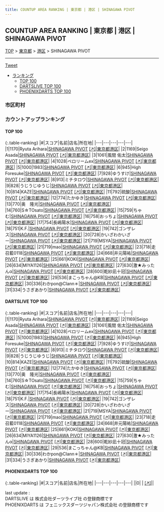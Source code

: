 ```yaml
---
title: COUNTUP AREA RANKING | 東京都 | 港区 | SHINAGAWA PIVOT
---
```

## COUNTUP AREA RANKING | 東京都 | 港区 | SHINAGAWA PIVOT

[TOP](/darts/rank/) > [東京都](/darts/rank/東京都/) > [港区](/darts/rank/東京都/港区/) > SHINAGAWA PIVOT

___

<a href="https://twitter.com/share?ref_src=twsrc%5Etfw" data-text="COUNTUP AREA RANKING | 東京都港区SHINAGAWA PIVOT" class="twitter-share-button" data-hashtags="DARTSLIVE,PHOENIXDARTS,darts,ダーツ" data-show-count="false">Tweet</a>

* [ランキング](#カウントアップランキング)
    * [TOP 100](#top-100)
    * [DARTSLIVE TOP 100](#dartslive-top-100)
    * [PHOENIXDARTS TOP 100](#phoenixdarts-top-100)

### 市区町村

<ul>

</ul>

### カウントアップランキング

#### TOP 100



{:.table-ranking}
|#|スコア|名前|店名|所在地|
|---|---|---|---|---|
|1|1170|<span class="rank-name-dl">Ryuta Arihara</span>|<a href="/darts/rank/shops/99f5c1a0a988f6d528032249b44395af.html">SHINAGAWA PIVOT</a> <a href="https://search.dartslive.com/jp/shop/99f5c1a0a988f6d528032249b44395af">[↗]</a>|<a href="/darts/rank/東京都/港区">東京都港区</a>|
|2|1169|<span class="rank-name-dl">Seigo Asada</span>|<a href="/darts/rank/shops/99f5c1a0a988f6d528032249b44395af.html">SHINAGAWA PIVOT</a> <a href="https://search.dartslive.com/jp/shop/99f5c1a0a988f6d528032249b44395af">[↗]</a>|<a href="/darts/rank/東京都/港区">東京都港区</a>|
|3|1061|<span class="rank-name-dl">風間 佑太</span>|<a href="/darts/rank/shops/99f5c1a0a988f6d528032249b44395af.html">SHINAGAWA PIVOT</a> <a href="https://search.dartslive.com/jp/shop/99f5c1a0a988f6d528032249b44395af">[↗]</a>|<a href="/darts/rank/東京都/港区">東京都港区</a>|
|4|1028|<span class="rank-name-dl">ペロリームex</span>|<a href="/darts/rank/shops/99f5c1a0a988f6d528032249b44395af.html">SHINAGAWA PIVOT</a> <a href="https://search.dartslive.com/jp/shop/99f5c1a0a988f6d528032249b44395af">[↗]</a>|<a href="/darts/rank/東京都/港区">東京都港区</a>|
|5|1000|<span class="rank-name-dl">1983</span>|<a href="/darts/rank/shops/99f5c1a0a988f6d528032249b44395af.html">SHINAGAWA PIVOT</a> <a href="https://search.dartslive.com/jp/shop/99f5c1a0a988f6d528032249b44395af">[↗]</a>|<a href="/darts/rank/東京都/港区">東京都港区</a>|
|6|945|<span class="rank-name-dl">High Foresuke</span>|<a href="/darts/rank/shops/99f5c1a0a988f6d528032249b44395af.html">SHINAGAWA PIVOT</a> <a href="https://search.dartslive.com/jp/shop/99f5c1a0a988f6d528032249b44395af">[↗]</a>|<a href="/darts/rank/東京都/港区">東京都港区</a>|
|7|928|<span class="rank-name-dl">ゆうすけ</span>|<a href="/darts/rank/shops/99f5c1a0a988f6d528032249b44395af.html">SHINAGAWA PIVOT</a> <a href="https://search.dartslive.com/jp/shop/99f5c1a0a988f6d528032249b44395af">[↗]</a>|<a href="/darts/rank/東京都/港区">東京都港区</a>|
|8|913|<span class="rank-name-dl">ミチタロウ</span>|<a href="/darts/rank/shops/99f5c1a0a988f6d528032249b44395af.html">SHINAGAWA PIVOT</a> <a href="https://search.dartslive.com/jp/shop/99f5c1a0a988f6d528032249b44395af">[↗]</a>|<a href="/darts/rank/東京都/港区">東京都港区</a>|
|9|828|<span class="rank-name-dl">うじうじゆうじ</span>|<a href="/darts/rank/shops/99f5c1a0a988f6d528032249b44395af.html">SHINAGAWA PIVOT</a> <a href="https://search.dartslive.com/jp/shop/99f5c1a0a988f6d528032249b44395af">[↗]</a>|<a href="/darts/rank/東京都/港区">東京都港区</a>|
|10|814|<span class="rank-name-dl">KAZE</span>|<a href="/darts/rank/shops/99f5c1a0a988f6d528032249b44395af.html">SHINAGAWA PIVOT</a> <a href="https://search.dartslive.com/jp/shop/99f5c1a0a988f6d528032249b44395af">[↗]</a>|<a href="/darts/rank/東京都/港区">東京都港区</a>|
|11|792|<span class="rank-name-dl">硫酸</span>|<a href="/darts/rank/shops/99f5c1a0a988f6d528032249b44395af.html">SHINAGAWA PIVOT</a> <a href="https://search.dartslive.com/jp/shop/99f5c1a0a988f6d528032249b44395af">[↗]</a>|<a href="/darts/rank/東京都/港区">東京都港区</a>|
|12|774|<span class="rank-name-dl">たかゆき</span>|<a href="/darts/rank/shops/99f5c1a0a988f6d528032249b44395af.html">SHINAGAWA PIVOT</a> <a href="https://search.dartslive.com/jp/shop/99f5c1a0a988f6d528032249b44395af">[↗]</a>|<a href="/darts/rank/東京都/港区">東京都港区</a>|
|13|770|<span class="rank-name-dl">奥　隆光</span>|<a href="/darts/rank/shops/99f5c1a0a988f6d528032249b44395af.html">SHINAGAWA PIVOT</a> <a href="https://search.dartslive.com/jp/shop/99f5c1a0a988f6d528032249b44395af">[↗]</a>|<a href="/darts/rank/東京都/港区">東京都港区</a>|
|14|760|<span class="rank-name-dl">S☆TOsato</span>|<a href="/darts/rank/shops/99f5c1a0a988f6d528032249b44395af.html">SHINAGAWA PIVOT</a> <a href="https://search.dartslive.com/jp/shop/99f5c1a0a988f6d528032249b44395af">[↗]</a>|<a href="/darts/rank/東京都/港区">東京都港区</a>|
|15|759|<span class="rank-name-dl">ちゃむ</span>|<a href="/darts/rank/shops/99f5c1a0a988f6d528032249b44395af.html">SHINAGAWA PIVOT</a> <a href="https://search.dartslive.com/jp/shop/99f5c1a0a988f6d528032249b44395af">[↗]</a>|<a href="/darts/rank/東京都/港区">東京都港区</a>|
|16|758|<span class="rank-name-dl">おっちょ</span>|<a href="/darts/rank/shops/99f5c1a0a988f6d528032249b44395af.html">SHINAGAWA PIVOT</a> <a href="https://search.dartslive.com/jp/shop/99f5c1a0a988f6d528032249b44395af">[↗]</a>|<a href="/darts/rank/東京都/港区">東京都港区</a>|
|17|754|<span class="rank-name-dl">長嶋陽水</span>|<a href="/darts/rank/shops/99f5c1a0a988f6d528032249b44395af.html">SHINAGAWA PIVOT</a> <a href="https://search.dartslive.com/jp/shop/99f5c1a0a988f6d528032249b44395af">[↗]</a>|<a href="/darts/rank/東京都/港区">東京都港区</a>|
|18|751|<span class="rank-name-dl">K.F.</span>|<a href="/darts/rank/shops/99f5c1a0a988f6d528032249b44395af.html">SHINAGAWA PIVOT</a> <a href="https://search.dartslive.com/jp/shop/99f5c1a0a988f6d528032249b44395af">[↗]</a>|<a href="/darts/rank/東京都/港区">東京都港区</a>|
|19|742|<span class="rank-name-dl">ゴンザレス</span>|<a href="/darts/rank/shops/99f5c1a0a988f6d528032249b44395af.html">SHINAGAWA PIVOT</a> <a href="https://search.dartslive.com/jp/shop/99f5c1a0a988f6d528032249b44395af">[↗]</a>|<a href="/darts/rank/東京都/港区">東京都港区</a>|
|20|728|<span class="rank-name-dl">かいざわかいざー</span>|<a href="/darts/rank/shops/99f5c1a0a988f6d528032249b44395af.html">SHINAGAWA PIVOT</a> <a href="https://search.dartslive.com/jp/shop/99f5c1a0a988f6d528032249b44395af">[↗]</a>|<a href="/darts/rank/東京都/港区">東京都港区</a>|
|21|719|<span class="rank-name-dl">MSYA</span>|<a href="/darts/rank/shops/99f5c1a0a988f6d528032249b44395af.html">SHINAGAWA PIVOT</a> <a href="https://search.dartslive.com/jp/shop/99f5c1a0a988f6d528032249b44395af">[↗]</a>|<a href="/darts/rank/東京都/港区">東京都港区</a>|
|21|719|<span class="rank-name-dl">mao</span>|<a href="/darts/rank/shops/99f5c1a0a988f6d528032249b44395af.html">SHINAGAWA PIVOT</a> <a href="https://search.dartslive.com/jp/shop/99f5c1a0a988f6d528032249b44395af">[↗]</a>|<a href="/darts/rank/東京都/港区">東京都港区</a>|
|23|718|<span class="rank-name-dl">走召藍0118</span>|<a href="/darts/rank/shops/99f5c1a0a988f6d528032249b44395af.html">SHINAGAWA PIVOT</a> <a href="https://search.dartslive.com/jp/shop/99f5c1a0a988f6d528032249b44395af">[↗]</a>|<a href="/darts/rank/東京都/港区">東京都港区</a>|
|24|668|<span class="rank-name-dl">井元陽祐</span>|<a href="/darts/rank/shops/99f5c1a0a988f6d528032249b44395af.html">SHINAGAWA PIVOT</a> <a href="https://search.dartslive.com/jp/shop/99f5c1a0a988f6d528032249b44395af">[↗]</a>|<a href="/darts/rank/東京都/港区">東京都港区</a>|
|25|661|<span class="rank-name-dl">KOKI</span>|<a href="/darts/rank/shops/99f5c1a0a988f6d528032249b44395af.html">SHINAGAWA PIVOT</a> <a href="https://search.dartslive.com/jp/shop/99f5c1a0a988f6d528032249b44395af">[↗]</a>|<a href="/darts/rank/東京都/港区">東京都港区</a>|
|26|634|<span class="rank-name-dl">MIYA1126</span>|<a href="/darts/rank/shops/99f5c1a0a988f6d528032249b44395af.html">SHINAGAWA PIVOT</a> <a href="https://search.dartslive.com/jp/shop/99f5c1a0a988f6d528032249b44395af">[↗]</a>|<a href="/darts/rank/東京都/港区">東京都港区</a>|
|27|630|<span class="rank-name-dl">激★みったんα</span>|<a href="/darts/rank/shops/99f5c1a0a988f6d528032249b44395af.html">SHINAGAWA PIVOT</a> <a href="https://search.dartslive.com/jp/shop/99f5c1a0a988f6d528032249b44395af">[↗]</a>|<a href="/darts/rank/東京都/港区">東京都港区</a>|
|28|600|<span class="rank-name-dl">乾紗凪十冠</span>|<a href="/darts/rank/shops/99f5c1a0a988f6d528032249b44395af.html">SHINAGAWA PIVOT</a> <a href="https://search.dartslive.com/jp/shop/99f5c1a0a988f6d528032249b44395af">[↗]</a>|<a href="/darts/rank/東京都/港区">東京都港区</a>|
|29|536|<span class="rank-name-dl">まこっちゃん@KB</span>|<a href="/darts/rank/shops/99f5c1a0a988f6d528032249b44395af.html">SHINAGAWA PIVOT</a> <a href="https://search.dartslive.com/jp/shop/99f5c1a0a988f6d528032249b44395af">[↗]</a>|<a href="/darts/rank/東京都/港区">東京都港区</a>|
|30|336|<span class="rank-name-dl">わかpon@Clann＊</span>|<a href="/darts/rank/shops/99f5c1a0a988f6d528032249b44395af.html">SHINAGAWA PIVOT</a> <a href="https://search.dartslive.com/jp/shop/99f5c1a0a988f6d528032249b44395af">[↗]</a>|<a href="/darts/rank/東京都/港区">東京都港区</a>|
|31|334|<span class="rank-name-dl">うさぎあかり</span>|<a href="/darts/rank/shops/99f5c1a0a988f6d528032249b44395af.html">SHINAGAWA PIVOT</a> <a href="https://search.dartslive.com/jp/shop/99f5c1a0a988f6d528032249b44395af">[↗]</a>|<a href="/darts/rank/東京都/港区">東京都港区</a>|


#### DARTSLIVE TOP 100



{:.table-ranking}
|#|スコア|名前|店名|所在地|
|---|---|---|---|---|
|1|1170|<span class="rank-name-dl">Ryuta Arihara</span>|<a href="/darts/rank/shops/99f5c1a0a988f6d528032249b44395af.html">SHINAGAWA PIVOT</a> <a href="https://search.dartslive.com/jp/shop/99f5c1a0a988f6d528032249b44395af">[↗]</a>|<a href="/darts/rank/東京都/港区">東京都港区</a>|
|2|1169|<span class="rank-name-dl">Seigo Asada</span>|<a href="/darts/rank/shops/99f5c1a0a988f6d528032249b44395af.html">SHINAGAWA PIVOT</a> <a href="https://search.dartslive.com/jp/shop/99f5c1a0a988f6d528032249b44395af">[↗]</a>|<a href="/darts/rank/東京都/港区">東京都港区</a>|
|3|1061|<span class="rank-name-dl">風間 佑太</span>|<a href="/darts/rank/shops/99f5c1a0a988f6d528032249b44395af.html">SHINAGAWA PIVOT</a> <a href="https://search.dartslive.com/jp/shop/99f5c1a0a988f6d528032249b44395af">[↗]</a>|<a href="/darts/rank/東京都/港区">東京都港区</a>|
|4|1028|<span class="rank-name-dl">ペロリームex</span>|<a href="/darts/rank/shops/99f5c1a0a988f6d528032249b44395af.html">SHINAGAWA PIVOT</a> <a href="https://search.dartslive.com/jp/shop/99f5c1a0a988f6d528032249b44395af">[↗]</a>|<a href="/darts/rank/東京都/港区">東京都港区</a>|
|5|1000|<span class="rank-name-dl">1983</span>|<a href="/darts/rank/shops/99f5c1a0a988f6d528032249b44395af.html">SHINAGAWA PIVOT</a> <a href="https://search.dartslive.com/jp/shop/99f5c1a0a988f6d528032249b44395af">[↗]</a>|<a href="/darts/rank/東京都/港区">東京都港区</a>|
|6|945|<span class="rank-name-dl">High Foresuke</span>|<a href="/darts/rank/shops/99f5c1a0a988f6d528032249b44395af.html">SHINAGAWA PIVOT</a> <a href="https://search.dartslive.com/jp/shop/99f5c1a0a988f6d528032249b44395af">[↗]</a>|<a href="/darts/rank/東京都/港区">東京都港区</a>|
|7|928|<span class="rank-name-dl">ゆうすけ</span>|<a href="/darts/rank/shops/99f5c1a0a988f6d528032249b44395af.html">SHINAGAWA PIVOT</a> <a href="https://search.dartslive.com/jp/shop/99f5c1a0a988f6d528032249b44395af">[↗]</a>|<a href="/darts/rank/東京都/港区">東京都港区</a>|
|8|913|<span class="rank-name-dl">ミチタロウ</span>|<a href="/darts/rank/shops/99f5c1a0a988f6d528032249b44395af.html">SHINAGAWA PIVOT</a> <a href="https://search.dartslive.com/jp/shop/99f5c1a0a988f6d528032249b44395af">[↗]</a>|<a href="/darts/rank/東京都/港区">東京都港区</a>|
|9|828|<span class="rank-name-dl">うじうじゆうじ</span>|<a href="/darts/rank/shops/99f5c1a0a988f6d528032249b44395af.html">SHINAGAWA PIVOT</a> <a href="https://search.dartslive.com/jp/shop/99f5c1a0a988f6d528032249b44395af">[↗]</a>|<a href="/darts/rank/東京都/港区">東京都港区</a>|
|10|814|<span class="rank-name-dl">KAZE</span>|<a href="/darts/rank/shops/99f5c1a0a988f6d528032249b44395af.html">SHINAGAWA PIVOT</a> <a href="https://search.dartslive.com/jp/shop/99f5c1a0a988f6d528032249b44395af">[↗]</a>|<a href="/darts/rank/東京都/港区">東京都港区</a>|
|11|792|<span class="rank-name-dl">硫酸</span>|<a href="/darts/rank/shops/99f5c1a0a988f6d528032249b44395af.html">SHINAGAWA PIVOT</a> <a href="https://search.dartslive.com/jp/shop/99f5c1a0a988f6d528032249b44395af">[↗]</a>|<a href="/darts/rank/東京都/港区">東京都港区</a>|
|12|774|<span class="rank-name-dl">たかゆき</span>|<a href="/darts/rank/shops/99f5c1a0a988f6d528032249b44395af.html">SHINAGAWA PIVOT</a> <a href="https://search.dartslive.com/jp/shop/99f5c1a0a988f6d528032249b44395af">[↗]</a>|<a href="/darts/rank/東京都/港区">東京都港区</a>|
|13|770|<span class="rank-name-dl">奥　隆光</span>|<a href="/darts/rank/shops/99f5c1a0a988f6d528032249b44395af.html">SHINAGAWA PIVOT</a> <a href="https://search.dartslive.com/jp/shop/99f5c1a0a988f6d528032249b44395af">[↗]</a>|<a href="/darts/rank/東京都/港区">東京都港区</a>|
|14|760|<span class="rank-name-dl">S☆TOsato</span>|<a href="/darts/rank/shops/99f5c1a0a988f6d528032249b44395af.html">SHINAGAWA PIVOT</a> <a href="https://search.dartslive.com/jp/shop/99f5c1a0a988f6d528032249b44395af">[↗]</a>|<a href="/darts/rank/東京都/港区">東京都港区</a>|
|15|759|<span class="rank-name-dl">ちゃむ</span>|<a href="/darts/rank/shops/99f5c1a0a988f6d528032249b44395af.html">SHINAGAWA PIVOT</a> <a href="https://search.dartslive.com/jp/shop/99f5c1a0a988f6d528032249b44395af">[↗]</a>|<a href="/darts/rank/東京都/港区">東京都港区</a>|
|16|758|<span class="rank-name-dl">おっちょ</span>|<a href="/darts/rank/shops/99f5c1a0a988f6d528032249b44395af.html">SHINAGAWA PIVOT</a> <a href="https://search.dartslive.com/jp/shop/99f5c1a0a988f6d528032249b44395af">[↗]</a>|<a href="/darts/rank/東京都/港区">東京都港区</a>|
|17|754|<span class="rank-name-dl">長嶋陽水</span>|<a href="/darts/rank/shops/99f5c1a0a988f6d528032249b44395af.html">SHINAGAWA PIVOT</a> <a href="https://search.dartslive.com/jp/shop/99f5c1a0a988f6d528032249b44395af">[↗]</a>|<a href="/darts/rank/東京都/港区">東京都港区</a>|
|18|751|<span class="rank-name-dl">K.F.</span>|<a href="/darts/rank/shops/99f5c1a0a988f6d528032249b44395af.html">SHINAGAWA PIVOT</a> <a href="https://search.dartslive.com/jp/shop/99f5c1a0a988f6d528032249b44395af">[↗]</a>|<a href="/darts/rank/東京都/港区">東京都港区</a>|
|19|742|<span class="rank-name-dl">ゴンザレス</span>|<a href="/darts/rank/shops/99f5c1a0a988f6d528032249b44395af.html">SHINAGAWA PIVOT</a> <a href="https://search.dartslive.com/jp/shop/99f5c1a0a988f6d528032249b44395af">[↗]</a>|<a href="/darts/rank/東京都/港区">東京都港区</a>|
|20|728|<span class="rank-name-dl">かいざわかいざー</span>|<a href="/darts/rank/shops/99f5c1a0a988f6d528032249b44395af.html">SHINAGAWA PIVOT</a> <a href="https://search.dartslive.com/jp/shop/99f5c1a0a988f6d528032249b44395af">[↗]</a>|<a href="/darts/rank/東京都/港区">東京都港区</a>|
|21|719|<span class="rank-name-dl">MSYA</span>|<a href="/darts/rank/shops/99f5c1a0a988f6d528032249b44395af.html">SHINAGAWA PIVOT</a> <a href="https://search.dartslive.com/jp/shop/99f5c1a0a988f6d528032249b44395af">[↗]</a>|<a href="/darts/rank/東京都/港区">東京都港区</a>|
|21|719|<span class="rank-name-dl">mao</span>|<a href="/darts/rank/shops/99f5c1a0a988f6d528032249b44395af.html">SHINAGAWA PIVOT</a> <a href="https://search.dartslive.com/jp/shop/99f5c1a0a988f6d528032249b44395af">[↗]</a>|<a href="/darts/rank/東京都/港区">東京都港区</a>|
|23|718|<span class="rank-name-dl">走召藍0118</span>|<a href="/darts/rank/shops/99f5c1a0a988f6d528032249b44395af.html">SHINAGAWA PIVOT</a> <a href="https://search.dartslive.com/jp/shop/99f5c1a0a988f6d528032249b44395af">[↗]</a>|<a href="/darts/rank/東京都/港区">東京都港区</a>|
|24|668|<span class="rank-name-dl">井元陽祐</span>|<a href="/darts/rank/shops/99f5c1a0a988f6d528032249b44395af.html">SHINAGAWA PIVOT</a> <a href="https://search.dartslive.com/jp/shop/99f5c1a0a988f6d528032249b44395af">[↗]</a>|<a href="/darts/rank/東京都/港区">東京都港区</a>|
|25|661|<span class="rank-name-dl">KOKI</span>|<a href="/darts/rank/shops/99f5c1a0a988f6d528032249b44395af.html">SHINAGAWA PIVOT</a> <a href="https://search.dartslive.com/jp/shop/99f5c1a0a988f6d528032249b44395af">[↗]</a>|<a href="/darts/rank/東京都/港区">東京都港区</a>|
|26|634|<span class="rank-name-dl">MIYA1126</span>|<a href="/darts/rank/shops/99f5c1a0a988f6d528032249b44395af.html">SHINAGAWA PIVOT</a> <a href="https://search.dartslive.com/jp/shop/99f5c1a0a988f6d528032249b44395af">[↗]</a>|<a href="/darts/rank/東京都/港区">東京都港区</a>|
|27|630|<span class="rank-name-dl">激★みったんα</span>|<a href="/darts/rank/shops/99f5c1a0a988f6d528032249b44395af.html">SHINAGAWA PIVOT</a> <a href="https://search.dartslive.com/jp/shop/99f5c1a0a988f6d528032249b44395af">[↗]</a>|<a href="/darts/rank/東京都/港区">東京都港区</a>|
|28|600|<span class="rank-name-dl">乾紗凪十冠</span>|<a href="/darts/rank/shops/99f5c1a0a988f6d528032249b44395af.html">SHINAGAWA PIVOT</a> <a href="https://search.dartslive.com/jp/shop/99f5c1a0a988f6d528032249b44395af">[↗]</a>|<a href="/darts/rank/東京都/港区">東京都港区</a>|
|29|536|<span class="rank-name-dl">まこっちゃん@KB</span>|<a href="/darts/rank/shops/99f5c1a0a988f6d528032249b44395af.html">SHINAGAWA PIVOT</a> <a href="https://search.dartslive.com/jp/shop/99f5c1a0a988f6d528032249b44395af">[↗]</a>|<a href="/darts/rank/東京都/港区">東京都港区</a>|
|30|336|<span class="rank-name-dl">わかpon@Clann＊</span>|<a href="/darts/rank/shops/99f5c1a0a988f6d528032249b44395af.html">SHINAGAWA PIVOT</a> <a href="https://search.dartslive.com/jp/shop/99f5c1a0a988f6d528032249b44395af">[↗]</a>|<a href="/darts/rank/東京都/港区">東京都港区</a>|
|31|334|<span class="rank-name-dl">うさぎあかり</span>|<a href="/darts/rank/shops/99f5c1a0a988f6d528032249b44395af.html">SHINAGAWA PIVOT</a> <a href="https://search.dartslive.com/jp/shop/99f5c1a0a988f6d528032249b44395af">[↗]</a>|<a href="/darts/rank/東京都/港区">東京都港区</a>|


#### PHOENIXDARTS TOP 100



{:.table-ranking}
|#|スコア|名前|店名|所在地|
|---|---|---|---|---|
||0|<span class="rank-name-dl"> </span>|<a href="/darts/rank/shops/.html"></a> <a href="">[↗]</a>|<a href="/darts/rank//"></a>|


<div class="footer border-top border-gray-light mt-5 pt-3 text-right text-gray">
    last update : <span style="font-weight: italic" id="foot_last_modified"></span><br />
    DARTSLIVE は 株式会社ダーツライブ社 の登録商標です<br />
    PHOENIXDARTS は フェニックスダーツジャパン株式会社 の登録商標です<br />
</div>

<script src="https://cdnjs.cloudflare.com/ajax/libs/jquery.tablesorter/2.31.3/js/jquery.tablesorter.min.js" integrity="sha512-qzgd5cYSZcosqpzpn7zF2ZId8f/8CHmFKZ8j7mU4OUXTNRd5g+ZHBPsgKEwoqxCtdQvExE5LprwwPAgoicguNg==" crossorigin="anonymous" referrerpolicy="no-referrer"></script>
<link rel="stylesheet" href="https://cdnjs.cloudflare.com/ajax/libs/jquery.tablesorter/2.31.3/css/theme.default.min.css" integrity="sha512-wghhOJkjQX0Lh3NSWvNKeZ0ZpNn+SPVXX1Qyc9OCaogADktxrBiBdKGDoqVUOyhStvMBmJQ8ZdMHiR3wuEq8+w==" crossorigin="anonymous" referrerpolicy="no-referrer" />
<script>
$(function() {
    $(".table-ranking").tablesorter({sortList:[[0, 0]]});
    $("#foot_last_modified").text(formatDate(new Date(document.lastModified), 'yyyy-MM-dd HH:mm:ss'));
});
</script>

<script async src="https://platform.twitter.com/widgets.js" charset="utf-8"></script>